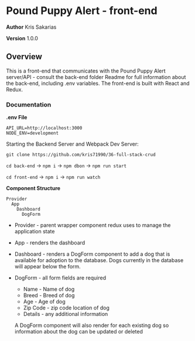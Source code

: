 # Pound Puppy Alert - front-end

**Author** Kris Sakarias

**Version** 1.0.0 

## Overview
This is a front-end that communicates with the Pound Puppy Alert server/API - consult the back-end folder Readme for full information about the back-end, including .env variables. The front-end is built with React and Redux.

### Documentation

**.env File**
```
API_URL=http://localhost:3000
NODE_ENV=development
```


Starting the Backend Server and Webpack Dev Server:

`git clone https://github.com/kris71990/36-full-stack-crud`

`cd back-end` -> `npm i` -> `npm dbon` -> `npm run start`

`cd front-end` -> `npm i` -> `npm run watch`


**Component Structure**
```
Provider
  App 
    Dashboard
      DogForm
```

- Provider - parent wrapper component redux uses to manage the application state

- App - renders the dashboard

- Dashboard - renders a DogForm component to add a dog that is available for adoption to the database. Dogs currently in the database will appear below the form.

- DogForm - all form fields are required
    - Name - Name of dog 
    - Breed - Breed of dog
    - Age - Age of dog
    - Zip Code - zip code location of dog 
    - Details - any additional information 

  A DogForm component will also render for each existing dog so information about the dog can be updated or deleted